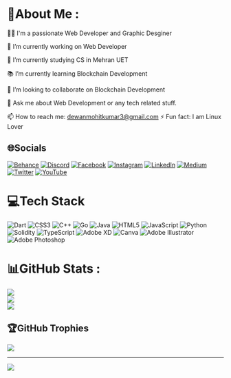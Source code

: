 # 💫About Me :
✍🏻 I'm a passionate Web Developer and Graphic Desginer

🔭 I’m currently working on Web Developer

🌱 I’m currently studying CS in Mehran UET

📚 I’m currently learning Blockchain Development

👯 I’m looking to collaborate on Blockchain Development

💬 Ask me about Web Development or any tech related stuff.

📫 How to reach me: dewanmohitkumar3@gmail.com
⚡ Fun fact: I am Linux Lover


## 🌐Socials
[![Behance](https://img.shields.io/badge/Behance-1769ff?logo=behance&logoColor=white)](https://behance.net/None) [![Discord](https://img.shields.io/badge/Discord-%237289DA.svg?logo=discord&logoColor=white)](htttps://discord.gg/none) [![Facebook](https://img.shields.io/badge/Facebook-%231877F2.svg?logo=Facebook&logoColor=white)](https://facebook.com/none) [![Instagram](https://img.shields.io/badge/Instagram-%23E4405F.svg?logo=Instagram&logoColor=white)](https://instagram.com/none) [![LinkedIn](https://img.shields.io/badge/LinkedIn-%230077B5.svg?logo=linkedin&logoColor=white)](https://linkedin.com/in/mohit-maheshwarri) [![Medium](https://img.shields.io/badge/Medium-12100E?logo=medium&logoColor=white)](https://medium.com/@mohitmaheshwarri) [![Twitter](https://img.shields.io/badge/Twitter-%231DA1F2.svg?logo=Twitter&logoColor=white)](https://twitter.com/None) [![YouTube](https://img.shields.io/badge/YouTube-%23FF0000.svg?logo=YouTube&logoColor=white)](https://youtube.com/c/none) 

# 💻Tech Stack
![Dart](https://img.shields.io/badge/dart-%230175C2.svg?style=flat&logo=dart&logoColor=white) ![CSS3](https://img.shields.io/badge/css3-%231572B6.svg?style=flat&logo=css3&logoColor=white) ![C++](https://img.shields.io/badge/c++-%2300599C.svg?style=flat&logo=c%2B%2B&logoColor=white) ![Go](https://img.shields.io/badge/go-%2300ADD8.svg?style=flat&logo=go&logoColor=white) ![Java](https://img.shields.io/badge/java-%23ED8B00.svg?style=flat&logo=java&logoColor=white) ![HTML5](https://img.shields.io/badge/html5-%23E34F26.svg?style=flat&logo=html5&logoColor=white) ![JavaScript](https://img.shields.io/badge/javascript-%23323330.svg?style=flat&logo=javascript&logoColor=%23F7DF1E) ![Python](https://img.shields.io/badge/python-3670A0?style=flat&logo=python&logoColor=ffdd54) ![Solidity](https://img.shields.io/badge/Solidity-%23363636.svg?style=flat&logo=solidity&logoColor=white) ![TypeScript](https://img.shields.io/badge/typescript-%23007ACC.svg?style=flat&logo=typescript&logoColor=white) ![Adobe XD](https://img.shields.io/badge/Adobe%20XD-470137?style=flat&logo=Adobe%20XD&logoColor=#FF61F6) ![Canva](https://img.shields.io/badge/Canva-%2300C4CC.svg?style=flat&logo=Canva&logoColor=white) ![Adobe Illustrator](https://img.shields.io/badge/adobeillustrator-%23FF9A00.svg?style=flat&logo=adobeillustrator&logoColor=white) ![Adobe Photoshop](https://img.shields.io/badge/adobephotoshop-%2331A8FF.svg?style=flat&logo=adobephotoshop&logoColor=white)
# 📊GitHub Stats :
![](https://github-readme-stats.vercel.app/api?username=MohitMahehshwari&theme=dark&hide_border=true&include_all_commits=false&count_private=false)<br/>
![](https://github-readme-streak-stats.herokuapp.com/?user=MohitMahehshwari&theme=dark&hide_border=true)<br/>
![](https://github-readme-stats.vercel.app/api/top-langs/?username=MohitMahehshwari&theme=dark&hide_border=true&include_all_commits=false&count_private=false&layout=compact)

## 🏆GitHub Trophies
![](https://github-profile-trophy.vercel.app/?username=MohitMahehshwari&theme=nord&no-frame=true&no-bg=true&margin-w=4)

---
[![](https://visitcount.itsvg.in/api?id=MohitMahehshwari&icon=2&color=1)](https://visitcount.itsvg.in)
